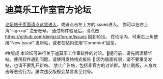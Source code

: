 # 迪莫乐工作室官方论坛
[论坛帖子页面请点这里进入](https://github.com/dmlgzs/forum/issues)，或者点击左上方的Issues进入。
你可以在右上角“sign up” 注册账号。 通过邮件验证后，请点击 https://github.com/dmlgzs/forum/issues 回到论坛。
在论坛内，可用右上角使用“New issue” 发新帖，或者在帖内使用“Comment”回复。

##版规
本论坛可进行关于迪莫乐工作室软件的讨论。:red_circle:提问前，请先阅读精华帖。使用软件遇到问题，请使用发帖格式报告 :red_circle:
因为版面有限，请不要重复发帖，也请不要乱开新帖。 禁止广告帖，包括非官方的讨论群。禁止刷版，人身攻击等恶劣行为。屡次违反版规会禁言甚至封号。
